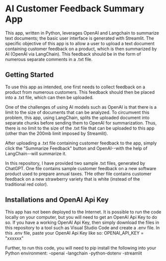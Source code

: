 # AI Customer Feedback Summary App

This app, written in Python, leverages OpenAI and Langchain to summarize text documents; the basic user interface is generated with Streamlit. The specific objective of this app is to allow a user to upload a text document containing customer feedback on a product, which is then summarized by AI (OpenAI via LangChain). This feedback should be in the form of numerous separate comments in a .txt file.

## Getting Started

To use this app as intended, one first needs to collect feedback on a product from numerous customers. This feedback should then be placed into a .txt file, which can then be uploaded.

One of the challenges of using AI models such as OpenAI is that there is a limit to the size of documents that can be analyzed. To circumvent this problem, this app, using LangChain, splits the uploaded document into separate chunks before sending them to OpenAI for summarization. Thus, there is no limit to the size of the .txt file that can be uploaded to this app (other than the 200mb limit imposed by Streamlit). 

After uploading a .txt file containing customer feedback to the app, simply click the "Summarize Feedback" button and OpenAI--with the help of LangChain--will summarize it. 

In this repository, I have provided two sample .txt files, generated by ChatGPT. One file contains sample customer feedback on a new software product used to prepare annual taxes. THe other file contains customer feedback on a new strawberry variety that is white (instead of the traditional red color). 

## Installations and OpenAI Api Key

This app has not been deployed to the Internet. It is possible to run the code locally on your computer, but you will need to get an OpenAI Api Key to do so. If you have a working OpenAI Api Key, then simply download the files in this repository to a tool such as Visual Studio Code and create a .env file. In this .env file, paste your OpenAI Api Key like so: 
OPENAI_API_KEY = "xxxxxx"

Further, to run this code, you will need to pip install the following into your Python environment:
-openai
-langchain
-python-dotenv
-streamlit


